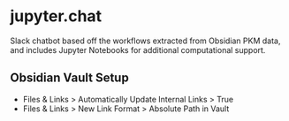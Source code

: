 # jupyter.chat

Slack chatbot based off the workflows extracted from Obsidian PKM data, and includes Jupyter Notebooks for additional computational support.

## Obsidian Vault Setup

- Files & Links > Automatically Update Internal Links > True
- Files & Links > New Link Format > Absolute Path in Vault

